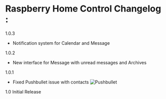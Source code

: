 # Raspberry Home Control Changelog :

1.0.3
* Notification system for Calendar and Message

1.0.2
* New interface for Message with unread messages and Archives

1.0.1
* Fixed Pushbullet issue with contacts
![Pushbullet](http://i.imgur.com/2XPcZJO.png)


1.0
Initial Release